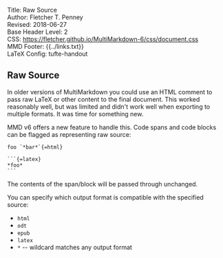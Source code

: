 Title:	Raw Source  
Author:	Fletcher T. Penney  
Revised:	2018-06-27  
Base Header Level:	2  
CSS:	https://fletcher.github.io/MultiMarkdown-6/css/document.css  
MMD Footer:	{{../links.txt}}  
LaTeX Config:	tufte-handout  


## Raw Source ##

In older versions of MultiMarkdown you could use an HTML comment to pass raw LaTeX or other content to the final document.  This worked reasonably well, but was limited and didn't work well when exporting to multiple formats.  It was time for something new.

MMD  v6 offers a new feature to handle this.  Code spans and code blocks can be flagged as representing raw source:


	foo `*bar*`{=html}
	
	```{=latex}
	*foo*
	```


The contents of the span/block will be passed through unchanged.

You can specify which output format is compatible with the specified source:

*	`html`
*	`odt`
*	`epub`
*	`latex`
*	`*` -- wildcard matches any output format

